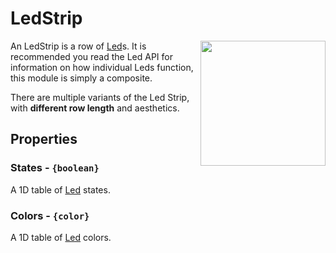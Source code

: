 # LedStrip

<img src="https://docs.retrogadgets.game/api/modules/LedStrip.png" width="200" align="right">

An LedStrip is a row of [Led](./Led.md)s. It is recommended you read the Led API for information on how individual Leds function, this module is simply a composite.

There are multiple variants of the Led Strip, with **different row length** and aesthetics.

## Properties

### States - `{boolean}`
A 1D table of [Led](./Led.md) states.

### Colors - `{color}`
A 1D table of [Led](./Led.md) colors.